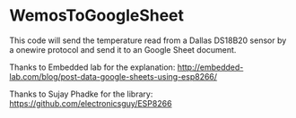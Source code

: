 # WemosToGoogleSheet
This code will send the temperature read from a Dallas DS18B20 sensor by a onewire protocol and
send it to an Google Sheet document.

Thanks to Embedded lab for the explanation: http://embedded-lab.com/blog/post-data-google-sheets-using-esp8266/

Thanks to Sujay Phadke for the library: https://github.com/electronicsguy/ESP8266

